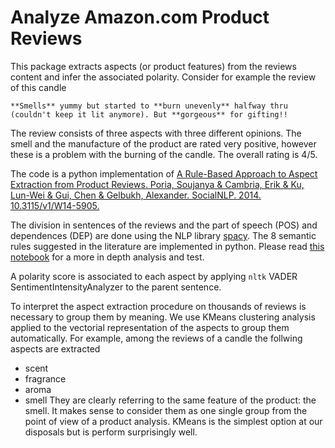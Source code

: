 # Analyze Amazon.com Product Reviews

This package extracts aspects (or product features) from the reviews content and infer the associated polarity. Consider for example the review of this candle

`**Smells** yummy but started to **burn unevenly** halfway thru (couldn't keep it lit anymore). But **gorgeous** for gifting!!`

The review consists of three aspects with three different opinions. The smell and the manufacture of the product are rated very positive, however these is a problem with the burning of the candle. The overall rating is 4/5.

The code is a python implementation of
[A Rule-Based Approach to Aspect Extraction from Product Reviews.
Poria, Soujanya & Cambria, Erik & Ku, Lun-Wei & Gui, Chen & Gelbukh, Alexander.
SocialNLP. 2014. 10.3115/v1/W14-5905.](literature/A_Rule-Based_Approach_to_Aspect_Extraction_from_Product_Reviews.pdf)

The division in sentences of the reviews and the part of speech (POS) and dependences (DEP) are done using the NLP library [spacy](https://spacy.io). The 8 semantic rules suggested in the literature are implemented in python. Please read [this notebook](notebooks/AspectExtraction.ipynb) for a more in depth analysis and test.

A polarity score is associated to each aspect by applying `nltk` VADER SentimentIntensityAnalyzer to the parent sentence.

To interpret the aspect extraction procedure on thousands of reviews is necessary to group them by meaning. We use KMeans clustering analysis applied to the vectorial representation of the aspects to group them automatically. For example, among the reviews of a candle the follwing aspects are extracted

-   scent
-   fragrance
-   aroma
-   smell
    They are clearly referring to the same feature of the product: the smell. It makes sense to consider them as one single group from the point of view of a product analysis. KMeans is the simplest option at our disposals but is perform surprisingly well.
